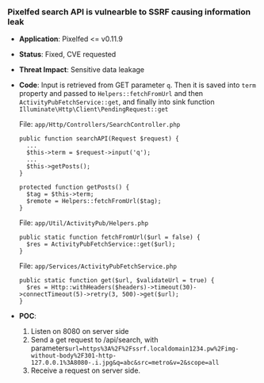 ### Pixelfed search API is vulnearble to SSRF causing information leak

- **Application**: Pixelfed <= v0.11.9

- **Status**: Fixed, CVE requested

- **Threat Impact**: Sensitive data leakage

- **Code**: Input is retrieved from GET parameter `q`. Then it is saved into `term` property and passed to `Helpers::fetchFromUrl` and then `ActivityPubFetchService::get`, and finally into sink function `Illuminate\Http\Client\PendingRequest::get`

  File: `app/Http/Controllers/SearchController.php`

  ```
  public function searchAPI(Request $request) {
  	...
  	$this->term = $request->input('q');
  	...
  	$this->getPosts();
  }
  
  protected function getPosts() {
  	$tag = $this->term;
  	$remote = Helpers::fetchFromUrl($tag);
  }
  ```

  File: `app/Util/ActivityPub/Helpers.php`

  ```
  public static function fetchFromUrl($url = false) {
  	$res = ActivityPubFetchService::get($url);
  }
  ```

  File: `app/Services/ActivityPubFetchService.php`

  ```
  public static function get($url, $validateUrl = true) {
  	$res = Http::withHeaders($headers)->timeout(30)->connectTimeout(5)->retry(3, 500)->get($url);
  }
  ```

- **POC**:

  1. Listen on 8080 on server side
  1. Send a get request to /api/search, with parameters`url=https%3A%2F%2Fssrf.localdomain1234.pw%2Fimg-without-body%2F301-http-127.0.0.1%3A8080-.i.jpg&q=abc&src=metro&v=2&scope=all`
  1. Receive a request on server side. 
